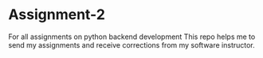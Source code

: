 # Assignment-2
For all assignments on python backend development
This repo helps me to send my assignments and receive corrections from my software instructor.
